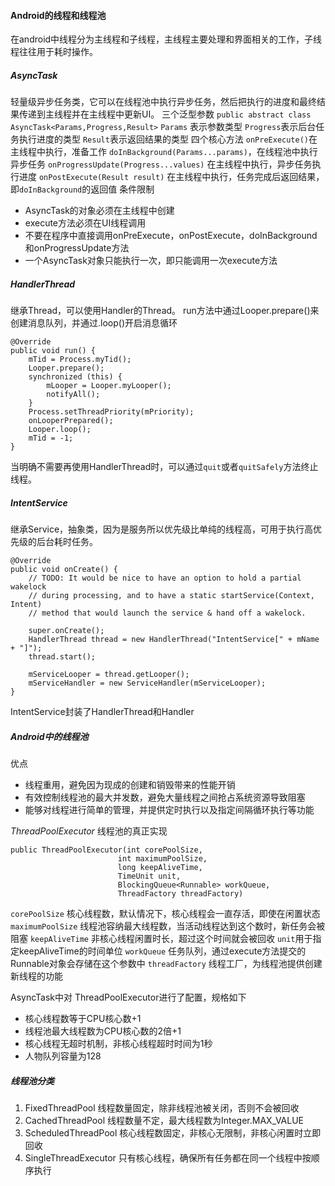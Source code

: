#### Android的线程和线程池
在android中线程分为主线程和子线程，主线程主要处理和界面相关的工作，子线程往往用于耗时操作。

##### AsyncTask
轻量级异步任务类，它可以在线程池中执行异步任务，然后把执行的进度和最终结果传递到主线程并在主线程中更新UI。
三个泛型参数
`public abstract class AsyncTask<Params,Progress,Result>`
`Params` 表示参数类型
`Progress`表示后台任务执行进度的类型
`Result`表示返回结果的类型
四个核心方法
`onPreExecute()`在主线程中执行，准备工作
`doInBackground(Params...params)`，在线程池中执行异步任务
`onProgressUpdate(Progress...values)` 在主线程中执行，异步任务执行进度
`onPostExecute(Result result)` 在主线程中执行，任务完成后返回结果，即`doInBackground`的返回值
条件限制
- AsyncTask的对象必须在主线程中创建
- execute方法必须在UI线程调用
- 不要在程序中直接调用onPreExecute，onPostExecute，doInBackground和onProgressUpdate方法
- 一个AsyncTask对象只能执行一次，即只能调用一次execute方法

##### HandlerThread
继承Thread，可以使用Handler的Thread。
run方法中通过Looper.prepare()来创建消息队列，并通过.loop()开启消息循环
	
	@Override
    public void run() {
        mTid = Process.myTid();
        Looper.prepare();
        synchronized (this) {
            mLooper = Looper.myLooper();
            notifyAll();
        }
        Process.setThreadPriority(mPriority);
        onLooperPrepared();
        Looper.loop();
        mTid = -1;
    }
当明确不需要再使用HandlerThread时，可以通过`quit`或者`quitSafely`方法终止线程。

##### IntentService
继承Service，抽象类，因为是服务所以优先级比单纯的线程高，可用于执行高优先级的后台耗时任务。
	
	@Override
    public void onCreate() {
        // TODO: It would be nice to have an option to hold a partial wakelock
        // during processing, and to have a static startService(Context, Intent)
        // method that would launch the service & hand off a wakelock.

        super.onCreate();
        HandlerThread thread = new HandlerThread("IntentService[" + mName + "]");
        thread.start();

        mServiceLooper = thread.getLooper();
        mServiceHandler = new ServiceHandler(mServiceLooper);
    }
IntentService封装了HandlerThread和Handler

##### Android中的线程池
优点
- 线程重用，避免因为现成的创建和销毁带来的性能开销
- 有效控制线程池的最大并发数，避免大量线程之间抢占系统资源导致阻塞
- 能够对线程进行简单的管理，并提供定时执行以及指定间隔循环执行等功能

_ThreadPoolExecutor_
线程池的真正实现
	
	public ThreadPoolExecutor(int corePoolSize,
							int maximumPoolSize,
							long keepAliveTime,
							TimeUnit unit,
							BlockingQueue<Runnable> workQueue,
							ThreadFactory threadFactory)
`corePoolSize` 核心线程数，默认情况下，核心线程会一直存活，即使在闲置状态
`maximumPoolSize` 线程池容纳最大线程数，当活动线程达到这个数时，新任务会被阻塞
`keepAliveTime` 非核心线程闲置时长，超过这个时间就会被回收
`unit`用于指定keepAliveTime的时间单位
`workQueue` 任务队列，通过execute方法提交的Runnable对象会存储在这个参数中
`threadFactory` 线程工厂，为线程池提供创建新线程的功能

AsyncTask中对 ThreadPoolExecutor进行了配置，规格如下
- 核心线程数等于CPU核心数+1
- 线程池最大线程数为CPU核心数的2倍+1
- 核心线程无超时机制，非核心线程超时时间为1秒
- 人物队列容量为128

##### 线程池分类
1. FixedThreadPool  线程数量固定，除非线程池被关闭，否则不会被回收
2. CachedThreadPool 线程数量不定，最大线程数为Integer.MAX_VALUE
3. ScheduledThreadPool 核心线程数固定，非核心无限制，非核心闲置时立即回收
4. SingleThreadExecutor 只有核心线程，确保所有任务都在同一个线程中按顺序执行


